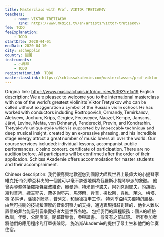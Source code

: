 ```yaml
---
title: Masterclass with Prof. VIKTOR TRETIAKOV
teachers:
	- name: VIKTOR TRETIAKOV
	  link: https://www.medici.tv/en/artists/victor-tretiakov/
fee: TODO
feeExplanation: 
	- TODO
startDate: 2020-04-01
endDate: 2020-04-10
city: Zschepplin
country: 德國
instruments:
	- 小提琴
	- TODO
registrationLink: TODO
masterclassLink: https://schlossakademie.com/masterclasses/prof-viktor-tretiakov-natalia-likhopoi-61
---
```

Original link: https://www.musicalchairs.info/courses/5393?ref=19
English description:
We are pleased to welcome you to the international masterclass with one of the world’s greatest violinists Viktor Tretyakov who can be called without exaggeration a symbol of the Russian violin school.
He has worked with conductors including Rostropovich, Ormandy, Temirkanov, Alekseev, Jochum, Krips, Gergiev, Fedoseyev, Maazel, Kempe, Jansons, Järvi, Levine, Mehta, von Dohnanyi, Penderecki, Previn, and Kondrashin.
 Tretyakov’s unique style which is supported by impeccable technique and deep musical insight, created by an expressive phrasing, and his incredible stage energy attract a great number of music lovers all over the world.
Our course services included: individual lessons, accompanist, public performances, closing concert, certificate of participation.
 There are no audition before.
 All participants will be confirmed after the order of their application.
Schloss Akademie offers accommodation for master students and their accompaniment.
​

Chinese description:
我們很高興地歡迎您到國際大師與世界上最偉大的小提琴家維克托·特列季亞科夫的一個誰可以毫不誇張地稱為俄羅斯小提琴學派的象徵。
他曾與導體包括羅斯特羅波維奇，奧曼迪，特米爾卡諾夫，阿列克謝耶夫，約胡姆，克利普斯，捷吉耶夫，費多謝耶夫，馬澤爾，肯普，楊松斯，賈維，萊文，梅塔，馮·多納伊，潘德列茨基，普列文，和康德拉申工作。
特列季亞科夫獨特的風格，由無可挑剔的技術和深厚的音樂洞察力的支持，通過表現措辭創建的，他令人難以置信的舞台能吸引音樂愛好者大量世界各地。
包括我們的課程服務：個人的經驗教訓，伴奏，公開表演，閉幕音樂會，參與證書。
有沒有之前試鏡。
所有參加者將他們的應用程序的訂單後確認。
施洛斯Akademie的提供了碩士生和他們的伴奏住宿。

